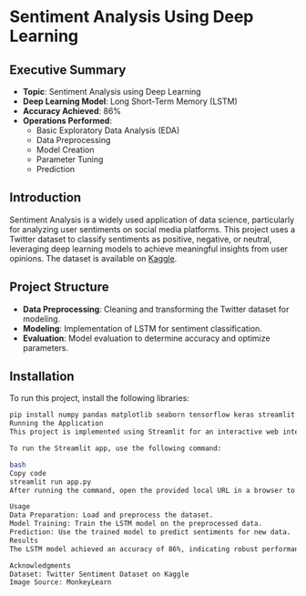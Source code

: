 # Sentiment Analysis Using Deep Learning

## Executive Summary
- **Topic**: Sentiment Analysis using Deep Learning
- **Deep Learning Model**: Long Short-Term Memory (LSTM)
- **Accuracy Achieved**: 86%
- **Operations Performed**:
  - Basic Exploratory Data Analysis (EDA)
  - Data Preprocessing
  - Model Creation
  - Parameter Tuning
  - Prediction

## Introduction
Sentiment Analysis is a widely used application of data science, particularly for analyzing user sentiments on social media platforms. This project uses a Twitter dataset to classify sentiments as positive, negative, or neutral, leveraging deep learning models to achieve meaningful insights from user opinions. The dataset is available on [Kaggle](https://www.kaggle.com/datasets/saurabhshahane/twitter-sentiment-dataset).

## Project Structure
- **Data Preprocessing**: Cleaning and transforming the Twitter dataset for modeling.
- **Modeling**: Implementation of LSTM for sentiment classification.
- **Evaluation**: Model evaluation to determine accuracy and optimize parameters.

## Installation
To run this project, install the following libraries:

```bash
pip install numpy pandas matplotlib seaborn tensorflow keras streamlit
Running the Application
This project is implemented using Streamlit for an interactive web interface.

To run the Streamlit app, use the following command:

bash
Copy code
streamlit run app.py
After running the command, open the provided local URL in a browser to interact with the sentiment analysis model.

Usage
Data Preparation: Load and preprocess the dataset.
Model Training: Train the LSTM model on the preprocessed data.
Prediction: Use the trained model to predict sentiments for new data.
Results
The LSTM model achieved an accuracy of 86%, indicating robust performance in sentiment classification.

Acknowledgments
Dataset: Twitter Sentiment Dataset on Kaggle
Image Source: MonkeyLearn
